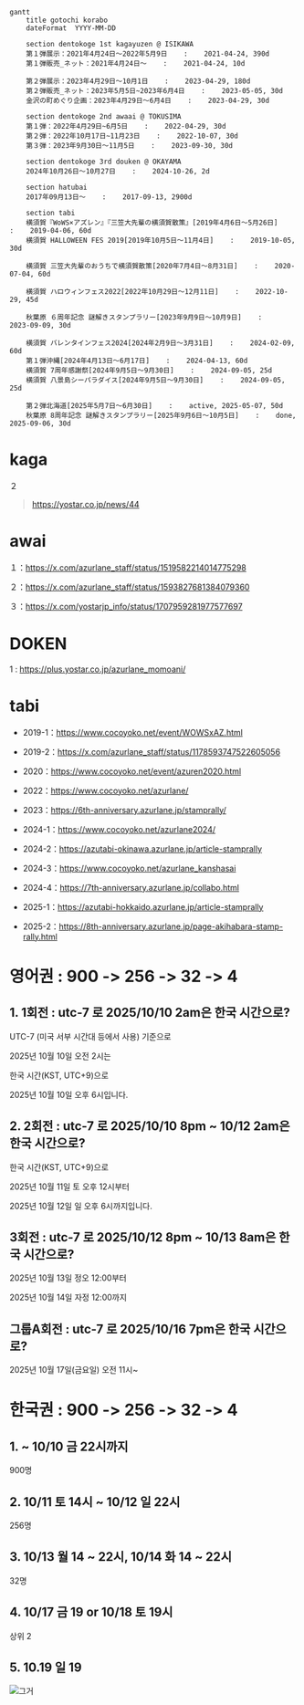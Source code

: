 ```mermaid
gantt
    title gotochi korabo
    dateFormat  YYYY-MM-DD

    section dentokoge 1st kagayuzen @ ISIKAWA
    第１弾展示：2021年4月24日～2022年5月9日    :    2021-04-24, 390d
    第１弾販売_ネット：2021年4月24日～    :    2021-04-24, 10d
    
    第２弾展示：2023年4月29日～10月1日    :    2023-04-29, 180d
    第２弾販売_ネット：2023年5月5日~2023年6月4日    :    2023-05-05, 30d
    金沢の町めぐり企画：2023年4月29日～6月4日    :    2023-04-29, 30d

    section dentokoge 2nd awaai @ TOKUSIMA
    第１弾：2022年4月29日~6月5日    :    2022-04-29, 30d
    第２弾：2022年10月17日~11月23日    :    2022-10-07, 30d
    第３弾：2023年9月30日～11月5日    :    2023-09-30, 30d

    section dentokoge 3rd douken @ OKAYAMA
    2024年10月26日～10月27日    :    2024-10-26, 2d

    section hatubai
    2017年09月13日～    :    2017-09-13, 2900d

    section tabi
    横須賀『WoWS×アズレン』『三笠大先輩の横須賀散策』[2019年4月6日～5月26日]    :    2019-04-06, 60d
    横須賀 HALLOWEEN FES 2019[2019年10月5日～11月4日]    :    2019-10-05, 30d

    横須賀 三笠大先輩のおうちで横須賀散策[2020年7月4日～8月31日]    :    2020-07-04, 60d

    横須賀 ハロウィンフェス2022[2022年10月29日～12月11日]    :    2022-10-29, 45d

    秋葉原 ６周年記念 謎解きスタンプラリー[2023年9月9日～10月9日]    :    2023-09-09, 30d

    横須賀 バレンタインフェス2024[2024年2月9日～3月31日]    :    2024-02-09, 60d
    第１弾沖縄[2024年4月13日～6月17日]    :    2024-04-13, 60d
    横須賀 7周年感謝祭[2024年9月5日～9月30日]    :    2024-09-05, 25d
    横須賀 八景島シーパラダイス[2024年9月5日～9月30日]    :    2024-09-05, 25d

    第２弾北海道[2025年5月7日～6月30日]    :    active, 2025-05-07, 50d
    秋葉原 8周年記念 謎解きスタンプラリー[2025年9月6日～10月5日]    :    done, 2025-09-06, 30d

```

# kaga

２
>https://yostar.co.jp/news/44

# awai

１：https://x.com/azurlane_staff/status/1519582214014775298

２：https://x.com/azurlane_staff/status/1593827681384079360

３：https://x.com/yostarjp_info/status/1707959281977577697

# DOKEN

1 : https://plus.yostar.co.jp/azurlane_momoani/

# tabi

- 2019-1：https://www.cocoyoko.net/event/WOWSxAZ.html
- 2019-2：https://x.com/azurlane_staff/status/1178593747522605056

- 2020：https://www.cocoyoko.net/event/azuren2020.html

- 2022：https://www.cocoyoko.net/azurlane/

- 2023：https://6th-anniversary.azurlane.jp/stamprally/

- 2024-1：https://www.cocoyoko.net/azurlane2024/
- 2024-2：https://azutabi-okinawa.azurlane.jp/article-stamprally
- 2024-3：https://www.cocoyoko.net/azurlane_kanshasai
- 2024-4：https://7th-anniversary.azurlane.jp/collabo.html

- 2025-1：https://azutabi-hokkaido.azurlane.jp/article-stamprally
- 2025-2：https://8th-anniversary.azurlane.jp/page-akihabara-stamp-rally.html



# 영어권 : 900 -> 256 -> 32 -> 4 

## 1. 1회전 : utc-7 로 2025/10/10 2am은 한국 시간으로?

UTC-7 (미국 서부 시간대 등에서 사용) 기준으로 

2025년 10월 10일 오전 2시는 

한국 시간(KST, UTC+9)으로 

2025년 10월 10일 오후 6시입니다.

## 2. 2회전 : utc-7 로 2025/10/10 8pm ~ 10/12 2am은 한국 시간으로?

한국 시간(KST, UTC+9)으로 

2025년 10월 11일 토 오후 12시부터 

2025년 10월 12일 일 오후 6시까지입니다.

## 3회전 : utc-7 로 2025/10/12 8pm ~ 10/13 8am은 한국 시간으로?

2025년 10월 13일 정오 12:00부터

2025년 10월 14일 자정 12:00까지

## 그룹A회전 : utc-7 로 2025/10/16 7pm은 한국 시간으로?

2025년 10월 17일(금요일) 오전 11시~

# 한국권 : 900 -> 256 -> 32 -> 4 

## 1. ~ 10/10 금 22시까지

900명

## 2. 10/11 토 14시 ~ 10/12 일 22시

256명

## 3. 10/13 월 14 ~ 22시, 10/14 화 14 ~ 22시

32명

## 4. 10/17 금 19 or 10/18 토 19시

상위 2

## 5. 10.19 일 19



![그거]()



